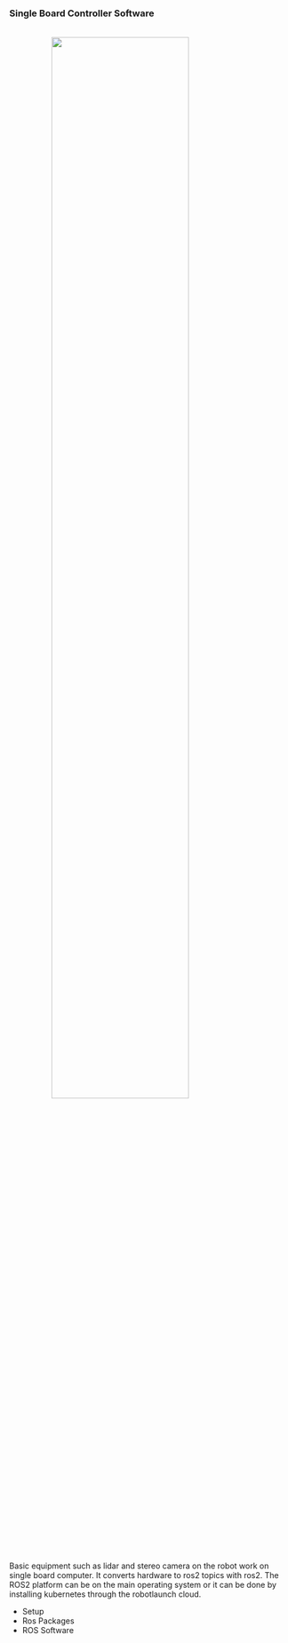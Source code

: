 ### Single Board Controller Software
</br>
<img style="width:70%; margin-left:auto; margin-right:auto; display:block" src="https://cdn.cnx-software.com/wp-content/uploads/2021/04/Intel-AMD-single-board-computers-makers.jpg?lossy=1&ssl=1"/>

Basic equipment such as lidar and stereo camera on the robot work on single board computer. It converts hardware to ros2 topics with ros2. The ROS2 platform can be on the main operating system or it can be done by installing kubernetes through the robotlaunch cloud.

* Setup
* Ros Packages
* ROS Software